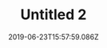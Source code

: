 ---
title: Untitled 2
date: 2019-06-23T15:57:59.086Z
tags:
  - drawing
coverImage: /images/uploads/n6.jpeg
description: Fineliners, soft pastel, oil pastel on paper
year: 2019
material: Fineliners, soft pastel, oil pastel on paper
dimensions: 29 x 21 cm
---